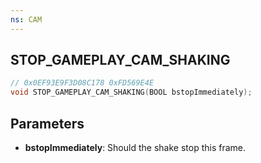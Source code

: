 ```yaml
---
ns: CAM
---
```

## STOP_GAMEPLAY_CAM_SHAKING

```c
// 0x0EF93E9F3D08C178 0xFD569E4E
void STOP_GAMEPLAY_CAM_SHAKING(BOOL bstopImmediately);
```


## Parameters
* **bstopImmediately**: Should the shake stop this frame.

